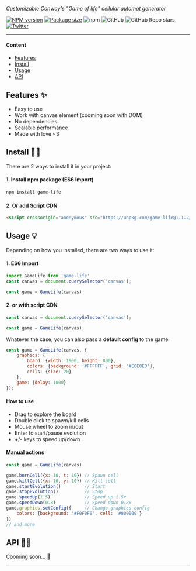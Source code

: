 <div>
  <p>
    <!-- <b>game-life</b> -->
  </p>
  <p>
     <i>Customizable Conway's "Game of life" cellular automat generator</i>
  </p>
  <p>


[![NPM version](https://img.shields.io/npm/v/game-life?style=flat-square)](https://www.npmjs.com/package/game-life)
[![Package size](https://img.shields.io/bundlephobia/min/game-life?style=flat-square)](https://www.npmjs.com/package/game-life)
![npm](https://img.shields.io/npm/dt/game-life?style=flat-square)
![GitHub](https://img.shields.io/github/license/jafb321/game-life?style=flat-square)
![GitHub Repo stars](https://img.shields.io/github/stars/jafb321/game-life?style=social)
[![Twitter](https://img.shields.io/twitter/follow/jafb321.svg?label=Follow&style=social)](https://twitter.com/jafb321)

  </p>
</div>

---

#### Content

* [Features](#features-)
* [Install](#install-)
* [Usage](#usage-)
* [API](#api-)

## Features ✨
- Easy to use
- Work with canvas element (cooming soon with DOM)
- No dependencies
- Scalable performance
- Made with love <3

## Install 🐱‍💻
There are 2 ways to install it in your project:
#### 1. Install npm package (ES6 Import)
```bash
npm install game-life
```   
#### 2. Or add Script CDN 
```html
<script crossorigin="anonymous" src="https://unpkg.com/game-life@1.1.2/umd/gamelife.min.js"></script>
```   

## Usage 💡
Depending on how you installed, there are two ways to use it:
#### 1. ES6 Import
```javascript
import GameLife from 'game-life'
const canvas = document.querySelector('canvas');

const game = GameLife(canvas);
```
#### 2. or with script CDN
```javascript
const canvas = document.querySelector('canvas');

const game = GameLife(canvas);
```
Whatever the case, you can also pass a **default config** to the game:
```javascript
const game = GameLife(canvas, {
    graphics: {
        board: {width: 1900, height: 800},
        colors: {background: '#FFFFFF', grid: '#E0E0E0'},
        cells: {size: 20}
    },
    game: {delay: 1000}
});
```

#### How to use
- Drag to explore the board
- Double click to spawn/kill cells
- Mouse wheel to zoom in/out
- Enter to start/pause evolution
- +/- keys to speed up/down

#### Manual actions 
```javascript
const game = GameLife(canvas)

game.bornCell({x: 10, t: 10}) // Spawn cell
game.killCell({x: 10, y: 10}) // Kill cell
game.startEvolution()         // Start 
game.stopEvolution()          // Stop
game.speedUp(1.5)             // Speed up 1.5x
game.speedDown(0.8)           // Speed down 0.8x
game.graphics.setConfig({     // Change graphics config
    colors: {background: '#F0F0F0', cell: '#000000'}
})
// and more
```

## API 👩‍💻
Cooming soon... 🚧

---